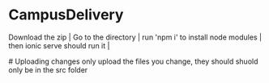 ﻿# CampusDelivery
Download the zip | 
Go to the directory | 
run 'npm i' to install node modules | 
then ionic serve should run it | 

﻿# Uploading changes
only upload the files you change, they should shuold only be in the src folder
